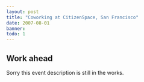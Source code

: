 ```yaml
---
layout: post
title: "Coworking at CitizenSpace, San Francisco"
date: 2007-08-01
banner: 
todo: 1
---
```



## Work ahead

Sorry this event description is still in the works.

<!--
http://www.pavingways.com/coworking-in-san-francisco_113.html
-->
